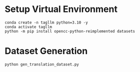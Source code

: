 # Setup Virtual Environment
```
conda create -n tagllm python=3.10 -y
conda activate tagllm
python -m pip install opencc-python-reimplemented datasets
```

# Dataset Generation
```
python gen_translation_dataset.py
```
